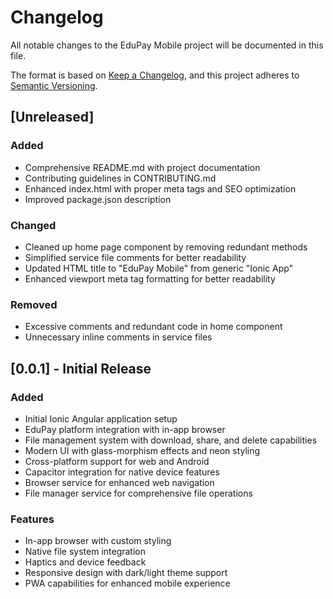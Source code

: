 # Changelog

All notable changes to the EduPay Mobile project will be documented in this file.

The format is based on [Keep a Changelog](https://keepachangelog.com/en/1.0.0/),
and this project adheres to [Semantic Versioning](https://semver.org/spec/v2.0.0.html).

## [Unreleased]

### Added
- Comprehensive README.md with project documentation
- Contributing guidelines in CONTRIBUTING.md
- Enhanced index.html with proper meta tags and SEO optimization
- Improved package.json description

### Changed
- Cleaned up home page component by removing redundant methods
- Simplified service file comments for better readability
- Updated HTML title to "EduPay Mobile" from generic "Ionic App"
- Enhanced viewport meta tag formatting for better readability

### Removed
- Excessive comments and redundant code in home component
- Unnecessary inline comments in service files

## [0.0.1] - Initial Release

### Added
- Initial Ionic Angular application setup
- EduPay platform integration with in-app browser
- File management system with download, share, and delete capabilities
- Modern UI with glass-morphism effects and neon styling
- Cross-platform support for web and Android
- Capacitor integration for native device features
- Browser service for enhanced web navigation
- File manager service for comprehensive file operations

### Features
- In-app browser with custom styling
- Native file system integration
- Haptics and device feedback
- Responsive design with dark/light theme support
- PWA capabilities for enhanced mobile experience
